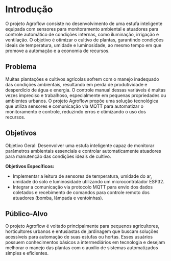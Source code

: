 # Introdução

O projeto Agroflow consiste no desenvolvimento de uma estufa inteligente equipada com sensores para monitoramento ambiental e atuadores para controle automático de condições internas, como iluminação, irrigação e ventilação. O objetivo é otimizar o cultivo de plantas, garantindo condições ideais de temperatura, umidade e luminosidade, ao mesmo tempo em que promove a automação e a economia de recursos.

## Problema

Muitas plantações e cultivos agrícolas sofrem com o manejo inadequado das condições ambientais, resultando em perda de produtividade e desperdício de água e energia. O controle manual dessas variáveis é muitas vezes impreciso e trabalhoso, especialmente em pequenas propriedades ou ambientes urbanos. O projeto Agroflow propõe uma solução tecnológica que utiliza sensores e comunicação via MQTT para automatizar o monitoramento e controle, reduzindo erros e otimizando o uso dos recursos.

## Objetivos

Objetivo Geral: Desenvolver uma estufa inteligente capaz de monitorar parâmetros ambientais essenciais e controlar automaticamente atuadores para manutenção das condições ideais de cultivo.

**Objetivos Específicos:**

- Implementar a leitura de sensores de temperatura, umidade do ar, umidade do solo e luminosidade utilizando um microcontrolador ESP32.
- Integrar a comunicação via protocolo MQTT para envio dos dados coletados e recebimento de comandos para controle remoto dos atuadores (bomba, lâmpada e ventoinhas).

## Público-Alvo

O projeto Agroflow é voltado principalmente para pequenos agricultores, horticultores urbanos e entusiastas de jardinagem que buscam soluções acessíveis para automação de suas estufas ou hortas. Esses usuários possuem conhecimentos básicos a intermediários em tecnologia e desejam melhorar o manejo das plantas com o auxílio de sistemas automatizados simples e eficientes.
